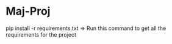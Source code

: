 # Maj-Proj

pip install -r requirements.txt   => Run this command to get all the requirements for the project
